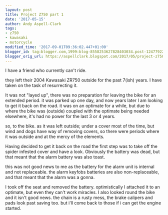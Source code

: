 ```yaml
---
layout: post
title: Project Z750 part 1
date: '2017-05-15'
author: Andy Aspell-Clark
tags:
- z750
- kawasaki
- motorcycle
modified_time: '2017-09-01T09:36:02.447+01:00'
blogger_id: tag:blogger.com,1999:blog-8558253627828403034.post-1247792288981963074
blogger_orig_url: https://aspellclark.blogspot.com/2017/05/project-z750-part-1.html
---
```


I have a friend who currently can't ride.

they left their 2004 Kawasaki ZR750 outside for the past 7(ish) years. I have taken on the task of resurrecting it.

It was not "layed up", there was no preparation for leaving the bike for an extended period. it was parked up one day, and now years later I am looking to get it back on the road. it was on an optimate for a while, but due to where the bike was (outside) coupled with the optimate being needed elsewhere, it's had no power for the last 3 or 4 years.

so, to the bike. as it was left outside; under a cover most of the time, but wind and dogs have way of removing covers, so there were periods where it was outside and at the mercy of the elements.

Having decided to get it back on the road the first step was to take off the spider infested cover and have a look. Obviously the battery was dead, but that meant that the alarm battery was also toast.

this was not good news to me as the battery for the alarm unit is internal and not replaceable. the alarm keyfobs batteries are also non-replaceable, and that meant that the alarm was a gonna.

I took off the seat and removed the battery. optimistically I attached it to an optimate, but even they can't work miracles. I also looked round the bike and it isn't good news. the chain is a rusty mess, the brake calipers and pads look past saving too. but i'll come back to those if i can get the engine started.
